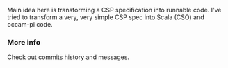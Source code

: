 Main idea here is transforming a CSP specification into runnable code. I've
tried to transform a very, very simple CSP spec into Scala (CSO) and occam-pi
code.

### More info

Check out commits history and messages.
